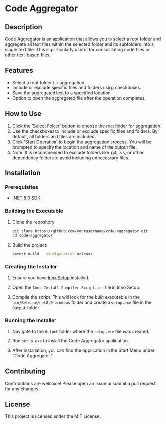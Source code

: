 # Code Aggregator

## Description

Code Aggregator is an application that allows you to select a root folder and aggregate all text files within the selected folder and its subfolders into a single text file. This is particularly useful for consolidating code files or other text-based files.

## Features

- Select a root folder for aggregation.
- Include or exclude specific files and folders using checkboxes.
- Save the aggregated text to a specified location.
- Option to open the aggregated file after the operation completes.

## How to Use

1. Click the 'Select Folder' button to choose the root folder for aggregation.
2. Use the checkboxes to include or exclude specific files and folders. By default, all folders and files are included.
3. Click 'Start Operation' to begin the aggregation process. You will be prompted to specify the location and name of the output file.
4. Note: It is recommended to exclude folders like .git, .vs, or other dependency folders to avoid including unnecessary files.

## Installation

### Prerequisites

- [.NET 8.0 SDK](https://dotnet.microsoft.com/download/dotnet/8.0)

### Building the Executable

1. Clone the repository:

    ```sh
    git clone https://github.com/yourusername/code-aggregator.git
    cd code-aggregator
    ```

2. Build the project:

    ```sh
    dotnet build --configuration Release
    ```

### Creating the Installer

1. Ensure you have [Inno Setup](https://jrsoftware.org/isinfo.php) installed.

2. Open the `Inno Install Compiler Script.iss` file in Inno Setup.

3. Compile the script. This will look for the built executable in the `bin/Release/net8.0-windows` folder and create a `setup.exe` file in the `Output` folder.

### Running the Installer

1. Navigate to the `Output` folder where the `setup.exe` file was created.

2. Run `setup.exe` to install the Code Aggregator application.

3. After installation, you can find the application in the Start Menu under "Code Aggregator."

## Contributing

Contributions are welcome! Please open an issue or submit a pull request for any changes.

## License

This project is licensed under the MIT License.
